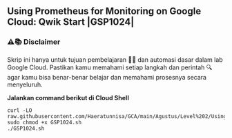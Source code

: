 **Using Prometheus for Monitoring on Google Cloud: Qwik Start |GSP1024|**
---
### ⚠️📚 Disclaimer

Skrip ini hanya untuk tujuan pembelajaran 🧑‍🎓 dan automasi dasar dalam lab Google Cloud. Pastikan kamu memahami setiap langkah dan perintah 🔍 agar kamu bisa benar-benar belajar dan memahami prosesnya secara menyeluruh.

**Jalankan command berikut di Cloud Shell**
```
curl -LO raw.githubusercontent.com/Haeratunnisa/GCA/main/Agustus/Level%202/Using%20Prometheus%20for%20Monitoring%20on%20Google%20Cloud%20Qwik%20Start/GSP1024.sh
sudo chmod +x GSP1024.sh
./GSP1024.sh
